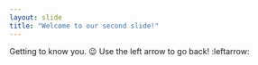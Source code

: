 ```yaml
---
layout: slide
title: "Welcome to our second slide!"
---
```

Getting to know you. :wink:
Use the left arrow to go back! :leftarrow:
